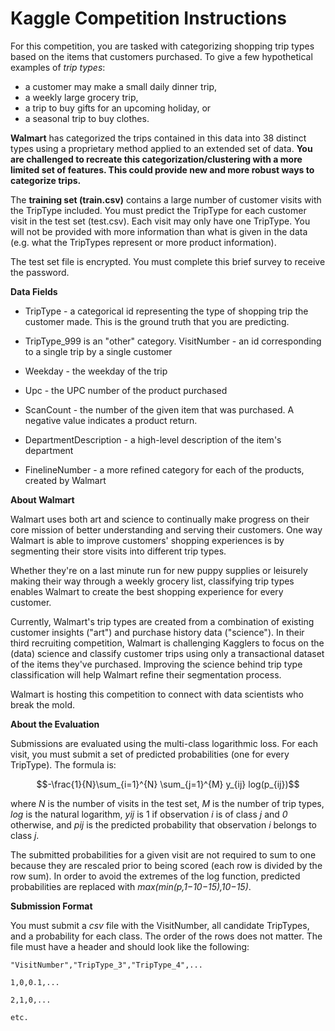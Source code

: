 # Kaggle Competition Instructions

For this competition, you are tasked with categorizing shopping trip types based on the items that customers purchased. To give a few hypothetical examples of *trip types*:
- a customer may make a small daily dinner trip,
- a weekly large grocery trip,
- a trip to buy gifts for an upcoming holiday, or
- a seasonal trip to buy clothes.

**Walmart** has categorized the trips contained in this data into 38 distinct types using a proprietary method applied to an extended set of data. **You are challenged to recreate this categorization/clustering with a more limited set of features. This could provide new and more robust ways to categorize trips.**

The **training set (train.csv)** contains a large number of customer visits with the TripType included. You must predict the TripType for each customer visit in the test set (test.csv). Each visit may only have one TripType. You will not be provided with more information than what is given in the data (e.g. what the TripTypes represent or more product information).

The test set file is encrypted. You must complete this brief survey to receive the password.

**Data Fields**


- TripType - a categorical id representing the type of shopping trip the customer made. This is the ground truth that you are predicting.

- TripType_999 is an "other" category.
VisitNumber - an id corresponding to a single trip by a single customer
- Weekday - the weekday of the trip
- Upc - the UPC number of the product purchased
- ScanCount - the number of the given item that was purchased. A negative value indicates a product return.
- DepartmentDescription - a high-level description of the item's department
- FinelineNumber - a more refined category for each of the products, created by Walmart


**About Walmart**

Walmart uses both art and science to continually make progress on their core mission of better understanding and serving their customers. One way Walmart is able to improve customers' shopping experiences is by segmenting their store visits into different trip types.

Whether they're on a last minute run for new puppy supplies or leisurely making their way through a weekly grocery list, classifying trip types enables Walmart to create the best shopping experience for every customer.

Currently, Walmart's trip types are created from a combination of existing customer insights ("art") and purchase history data ("science"). In their third recruiting competition, Walmart is challenging Kagglers to focus on the (data) science and classify customer trips using only a transactional dataset of the items they've purchased. Improving the science behind trip type classification will help Walmart refine their segmentation process.

Walmart is hosting this competition to connect with data scientists who break the mold.

**About the Evaluation**

Submissions are evaluated using the multi-class logarithmic loss. For each visit, you must submit a set of predicted probabilities (one for every TripType). The formula is:

```math
-\frac{1}{N}\sum_{i=1}^{N} \sum_{j=1}^{M} y_{ij} log(p_{ij})
```

where *N* is the number of visits in the test set, *M* is the number of trip types, *log* is the natural logarithm, *yij* is 1 if observation *i* is of class *j* and *0* otherwise, and *pij* is the predicted probability that observation $i$ belongs to class *j*.

The submitted probabilities for a given visit are not required to sum to one because they are rescaled prior to being scored (each row is divided by the row sum). In order to avoid the extremes of the log function, predicted probabilities are replaced with *max(min(p,1−10−15),10−15)*.

**Submission Format**

You must submit a $csv$ file with the VisitNumber, all candidate TripTypes, and a probability for each class. The order of the rows does not matter. The file must have a header and should look like the following:

```
"VisitNumber","TripType_3","TripType_4",...

1,0,0.1,...

2,1,0,...

etc.
```
